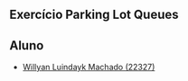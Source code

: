 ## Exercício Parking Lot Queues

## Aluno

- [Willyan Luindayk Machado (22327)](https://github.com/luindayk)